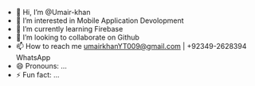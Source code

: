 - 👋 Hi, I’m @Umair-khan
- 👀 I’m interested in Mobile Application Devolopment
- 🌱 I’m currently learning Firebase
- 💞️ I’m looking to collaborate on Github
- 📫 How to reach me umairkhanYT009@gmail.com | +92349-2628394 WhatsApp
- 😄 Pronouns: ...
- ⚡ Fun fact: ...

<!---
Umair-khan009/Umair-khan009 is a ✨ special ✨ repository because its `README.md` (this file) appears on your GitHub profile.
You can click the Preview link to take a look at your changes.
--->
